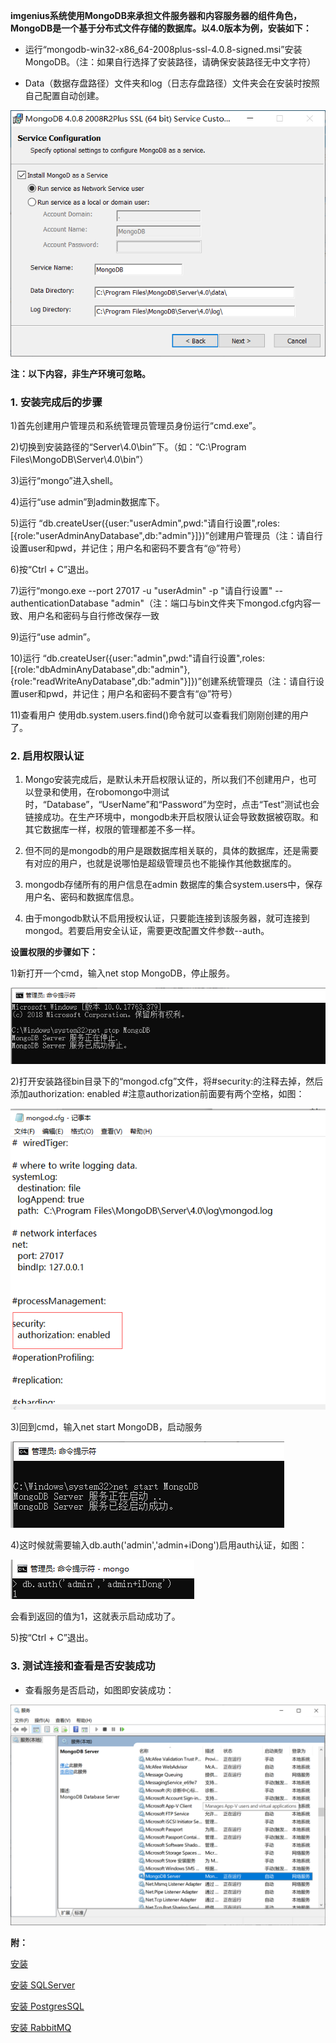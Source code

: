 **imgenius系统使用MongoDB来承担文件服务器和内容服务器的组件角色， MongoDB是一个基于分布式文件存储的数据库。以4.0版本为例，安装如下：**

* 运行“mongodb-win32-x86_64-2008plus-ssl-4.0.8-signed.msi”安装MongoDB。（注：如果自行选择了安装路径，请确保安装路径无中文字符）

* Data（数据存盘路径）文件夹和log（日志存盘路径）文件夹会在安装时按照自己配置自动创建。

![mongo](./images/mongodb.png)

**注：以下内容，非生产环境可忽略。**

### 1. 安装完成后的步骤

1)首先创建用户管理员和系统管理员管理员身份运行“cmd.exe”。

2)切换到安装路径的“Server\4.0\bin”下。（如：“C:\Program Files\MongoDB\Server\4.0\bin”）

3)运行“mongo”进入shell。

4)运行“use admin”到admin数据库下。

5)运行
“db.createUser({user:"userAdmin",pwd:"请自行设置",roles:[{role:"userAdminAnyDatabase",db:"admin"}]})”创建用户管理员（注：请自行设置user和pwd，并记住；用户名和密码不要含有“@”符号）

6)按“Ctrl + C”退出。

7)运行“mongo.exe --port 27017 -u "userAdmin" -p "请自行设置" --authenticationDatabase "admin"（注：端口与bin文件夹下mongod.cfg内容一致、用户名和密码与自行修改保存一致

9)运行“use admin”。	

10)运行
“db.createUser({user:"admin",pwd:"请自行设置",roles:[{role:"dbAdminAnyDatabase",db:"admin"},{role:"readWriteAnyDatabase",db:"admin"}]})”创建系统管理员（注：请自行设置user和pwd，并记住；用户名和密码不要含有“@”符号）

11)查看用户
使用db.system.users.find()命令就可以查看我们刚刚创建的用户了。

### 2. 启用权限认证


1. Mongo安装完成后，是默认未开启权限认证的，所以我们不创建用户，也可以登录和使用，在robomongo中测试时，“Database”，“UserName”和“Password”为空时，点击“Test”测试也会链接成功。在生产环境中，mongodb未开启权限认证会导致数据被窃取。和其它数据库一样，权限的管理都差不多一样。

2. 但不同的是mongodb的用户是跟数据库相关联的，具体的数据库，还是需要有对应的用户，也就是说哪怕是超级管理员也不能操作其他数据库的。

3. mongodb存储所有的用户信息在admin 数据库的集合system.users中，保存用户名、密码和数据库信息。
    
4. 由于mongodb默认不启用授权认证，只要能连接到该服务器，就可连接到mongod。若要启用安全认证，需要更改配置文件参数--auth。

**设置权限的步骤如下：**

1)新打开一个cmd，输入net stop MongoDB，停止服务。

![mongo](./images/mongodb1.png)

2)打开安装路径bin目录下的“mongod.cfg”文件，将#security:的注释去掉，然后添加authorization: enabled #注意authorization前面要有两个空格，如图：

![mongo](./images/mongodb2.png)

3)回到cmd，输入net start MongoDB，启动服务

![mongo](./images/mongodb3.png)

4)这时候就需要输入db.auth('admin','admin+iDong')启用auth认证，如图：

![mongo](./images/mongodb4.png)

会看到返回的值为1，这就表示启动成功了。

5)按“Ctrl + C”退出。

### 3. 测试连接和查看是否安装成功


* 查看服务是否启动，如图即安装成功：

![mongo](./images/mongodb5.png)


**附：**

[安装](安装/安装.md)

[安装 SQLServer](安装/安装SQLServer.md)

[安装 PostgresSQL](安装/安装PostgresSQL.md)

[安装 RabbitMQ](安装/安装RabbitMQ.md)